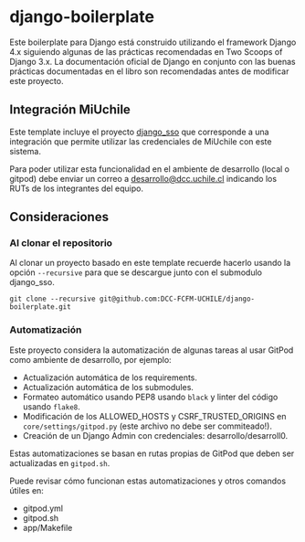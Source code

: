 # django-boilerplate

Este boilerplate para Django está construido utilizando el framework Django 4.x siguiendo algunas de las prácticas recomendadas en Two Scoops of Django 3.x. La documentación oficial de Django en conjunto con las buenas prácticas documentadas en el libro son recomendadas antes de modificar este proyecto.

## Integración MiUchile

Este template incluye el proyecto [django_sso](https://github.com/DCC-FCFM-UCHILE/django_sso) que corresponde a una integración que
permite utilizar las credenciales de MiUchile con este sistema.

Para poder utilizar esta funcionalidad en el ambiente de desarrollo (local o gitpod) debe enviar un correo a desarrollo@dcc.uchile.cl 
indicando los RUTs de los integrantes del equipo.

## Consideraciones

### Al clonar el repositorio

Al clonar un proyecto basado en este template recuerde hacerlo usando la opción `--recursive` para que se descargue junto con el submodulo django_sso.

```console
git clone --recursive git@github.com:DCC-FCFM-UCHILE/django-boilerplate.git
```

### Automatización

Este proyecto considera la automatización de algunas tareas al usar GitPod como ambiente de desarrollo, por ejemplo:

- Actualización automática de los requirements.
- Actualización automática de los submodules.
- Formateo automático usando PEP8 usando `black` y linter del código usando `flake8`.
- Modificación de los ALLOWED_HOSTS y CSRF_TRUSTED_ORIGINS en `core/settings/gitpod.py` (este archivo no debe ser commiteado!).
- Creación de un Django Admin con credenciales: desarrollo/desarroll0.

Estas automatizaciones se basan en rutas propias de GitPod que deben ser actualizadas en `gitpod.sh`.
 
Puede revisar cómo funcionan estas automatizaciones y otros comandos útiles en:

- gitpod.yml
- gitpod.sh
- app/Makefile
